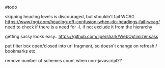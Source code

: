 ﻿#todo

skipping heading levels is discouraged, but shouldn't fail WCAG
https://www.tpgi.com/heading-off-confusion-when-do-headings-fail-wcag/
need to check if there is a need for -l, if not exclude it from the hierarchy

getting sassy looks easy..
https://github.com/ligershark/WebOptimizer.sass

put filter box open/closed into url fragment, so doesn't change on refresh / bookmarks etc

remove number of schemes count when non-javascript??
